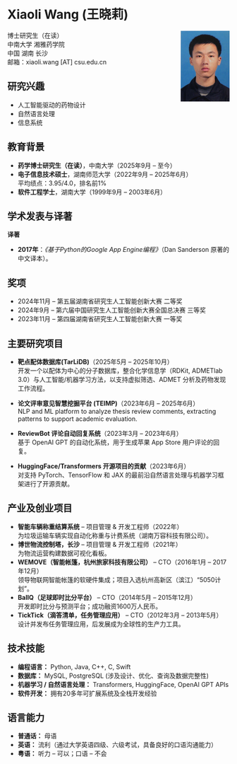 # Xiaoli Wang (王晓莉)

<img align="right" height="160" src="photos/xiaoli.jpg">

博士研究生（在读）\
中南大学 湘雅药学院\
中国 湖南 长沙\
邮箱：xiaoli.wang [AT] csu.edu.cn

## 研究兴趣
- 人工智能驱动的药物设计
- 自然语言处理
- 信息系统

## 教育背景  
- **药学博士研究生（在读）**，中南大学（2025年9月 – 至今）
- **电子信息技术硕士**，湖南师范大学（2022年9月 – 2025年6月）\
  平均绩点：3.95/4.0，排名前1%
- **软件工程学士**，湖南大学（1999年9月 – 2003年6月）


## 学术发表与译著
**译著**
*   **2017年**：*《基于Python的Google App Engine编程》*（Dan Sanderson 原著的中文译本）。

## 奖项
- 2024年11月 – 第五届湖南省研究生人工智能创新大赛 二等奖
- 2024年9月 – 第六届中国研究生人工智能创新大赛全国总决赛 三等奖
- 2023年11月 – 第四届湖南省研究生人工智能创新大赛 一等奖

## 主要研究项目
- **靶点配体数据库(TarLiDB)**（2025年5月 – 2025年10月）\
开发一个以配体为中心的分子数据库，整合化学信息学（RDKit, ADMETlab 3.0）与人工智能/机器学习方法，以支持虚拟筛选、ADMET 分析及药物发现工作流程。

- **论文评审意见智慧挖掘平台 (TEIMP)**（2023年6月 – 2025年6月）\
NLP and ML platform to analyze thesis review comments, extracting patterns to support academic evaluation.

- **ReviewBot 评论自动回复系统**（2023年3月 – 2023年6月）\
基于 OpenAI GPT 的自动化系统，用于生成苹果 App Store 用户评论的回复。

- **HuggingFace/Transformers 开源项目的贡献**（2023年6月）\
对支持 PyTorch、TensorFlow 和 JAX 的最前沿自然语言处理与机器学习框架进行了开源贡献。

## 产业及创业项目
- **智能车辆称重结算系统** – 项目管理 & 开发工程师（2022年）\
为垃圾运输车辆实现自动化称重与计费系统（湖南万容科技有限公司）。
- **博世物流控制塔，长沙** – 项目管理 & 开发工程师（2021年）\
为物流运营构建数据可视化看板。
- **WEMOVE（智能帐篷，杭州旅家科技有限公司）** – CTO（2016年1月 – 2017年12月）\
领导物联网智能帐篷的软硬件集成；项目入选杭州高新区（滨江）“5050计划”。
- **BallQ（足球即时比分平台）** – CTO（2014年5月 – 2015年12月）\
开发即时比分与预测平台；成功融资1600万人民币。
- **TickTick（滴答清单，任务管理应用）** – CTO（2012年3月 – 2013年5月）\
设计并发布任务管理应用，后发展成为全球性的生产力工具。

## 技术技能 
- **编程语言：** Python, Java, C++, C, Swift
- **数据库：** MySQL, PostgreSQL (涉及设计、优化、查询及数据完整性)
- **机器学习 / 自然语言处理：** Transformers, HuggingFace, OpenAI GPT APIs
- **软件开发：** 拥有20多年可扩展系统及全栈开发经验

## 语言能力  
- **普通话：** 母语  
- **英语：** 流利（通过大学英语四级、六级考试，具备良好的口语沟通能力）
- **粤语：** 听力 – 可以；口语 – 不会
